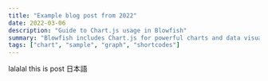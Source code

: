 ```yaml
---
title: "Example blog post from 2022"
date: 2022-03-06
description: "Guide to Chart.js usage in Blowfish"
summary: "Blowfish includes Chart.js for powerful charts and data visualisations."
tags: ["chart", "sample", "graph", "shortcodes"]
---
```


lalalal this is post 日本語